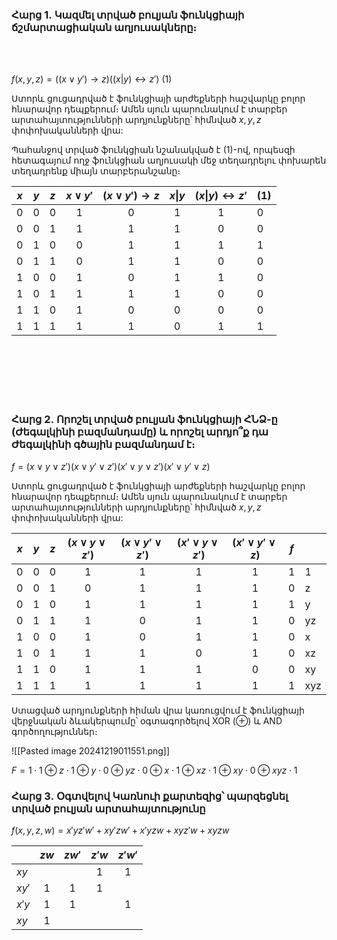 
### Հարց 1․ Կազմել տրված բուլյան ֆունկցիայի ճշմարտացիական աղյուսակները։
<br>
<br>

$f(x, y, z) = ((x\vee y')\rightarrow z)((x|y)\leftrightarrow z')$ $(1)$

Ստորև ցուցադրված է ֆունկցիայի արժեքների հաշվարկը բոլոր հնարավոր դեպքերում։ Ամեն սյուն պարունակում է տարբեր արտահայտությունների արդյունքները՝ հիմնված $x, y, z$ փոփոխականների վրա:

Պահանջով տրված ֆունկցիան նշանակված է $(1)$-ով, որպեսզի հետագայում ողջ ֆունկցիան աղյուսակի մեջ տեղադրելու փոխարեն տեղադրենք միայն տարբերանշանը։

| $x$ | $y$ | $z$ | $x\vee y'$ | $(x \vee y') \rightarrow z$ | $x$\|$y$ | $(x$\|$y) \leftrightarrow z'$ | (1) |
| --- | --- | --- | :--------: | :-------------------------: | :------: | :---------------------------: | --- |
| 0   | 0   | 0   |     1      |              0              |    1     |               1               | 0   |
| 0   | 0   | 1   |     1      |              1              |    1     |               0               | 0   |
| 0   | 1   | 0   |     0      |              1              |    1     |               1               | 1   |
| 0   | 1   | 1   |     0      |              1              |    1     |               0               | 0   |
| 1   | 0   | 0   |     1      |              0              |    1     |               1               | 0   |
| 1   | 0   | 1   |     1      |              1              |    1     |               0               | 0   |
| 1   | 1   | 0   |     1      |              0              |    0     |               0               | 0   |
| 1   | 1   | 1   |     1      |              1              |    0     |               1               | 1   |
<br>
<br>
<br>
<br>
<br>

### Հարց 2․ Որոշել տրված բուլյան ֆունկցիայի ՀՆՁ-ը (Ժեգալկինի բազմանդամը) և որոշել արդյո՞ք դա Ժեգալկինի գծային բազմանդամ է։


$f = (x \vee y \vee z')(x \vee y' \vee z')(x' \vee y \vee z')(x' \vee y' \vee z)$ 

Ստորև ցուցադրված է ֆունկցիայի արժեքների հաշվարկը բոլոր հնարավոր դեպքերում։ Ամեն սյուն պարունակում է տարբեր արտահայտությունների արդյունքները՝ հիմնված $x, y, z$ փոփոխականների վրա:

| $x$ | $y$ | $z$ | $(x \vee y \vee z')$ | $(x \vee y' \vee z')$ | $(x' \vee y \vee z')$ | $(x' \vee y' \vee z)$ | $f$ |     |
| --- | --- | --- |:--------------------:|:---------------------:|:---------------------:|:---------------------:| --- | --- |
| 0   | 0   | 0   |          1           |           1           |           1           |           1           | 1   | 1   |
| 0   | 0   | 1   |          0           |           1           |           1           |           1           | 0   | z   |
| 0   | 1   | 0   |          1           |           1           |           1           |           1           | 1   | y   |
| 0   | 1   | 1   |          1           |           0           |           1           |           1           | 0   | yz  |
| 1   | 0   | 0   |          1           |           0           |           1           |           1           | 0   | x   |
| 1   | 0   | 1   |          1           |           1           |           0           |           1           | 0   | xz  |
| 1   | 1   | 0   |          1           |           1           |           1           |           0           | 0   | xy  |
| 1   | 1   | 1   |          1           |           1           |           1           |           1           | 1   | xyz |

Ստացված արդյունքների հիման վրա կառուցվում է ֆունկցիայի վերջնական ձևակերպումը՝ օգտագործելով XOR (⊕) և AND գործողություններ։ 

![[Pasted image 20241219011551.png]]

$F = 1 \cdot 1 \oplus z \cdot 1 \oplus y \cdot 0 \oplus yz \cdot 0 \oplus x \cdot 1 \oplus xz \cdot 1 \oplus xy \cdot 0 \oplus xyz \cdot 1$ 

### Հարց 3․ Օգտվելով Կառնուի քարտեզից՝ պարզեցնել տրված բուլյան արտահայտությունը

$f(x, y, z, w) = x'yz'w' + xy'zw' + x'yzw + xyz'w + xyzw$ 

|       | $zw$ | $zw'$ | $z'w$ | $z'w'$ |
| ----- |:----:|:-----:|:-----:|:------:|
| $xy$  |      |       |   1   |   1    |
| $xy'$ |  1   |   1   |   1   |        |
| $x'y$ |  1   |   1   |       |   1    |
| $xy$  |  1   |       |       |        |
